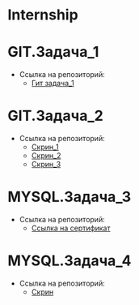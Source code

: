 # Internship

# GIT.Задача_1
- Ссылка на репозиторий:
  - [Гит задача_1](https://github.com/AbraCodabr/hello) 
  
# GIT.Задача_2
- Ссылка на репозиторий:
  - [Скрин_1](https://github.com/AbraCodabr/Internship/blob/main/GIT.screenshots/Безымянный.jpg)
  - [Скрин_2](https://github.com/AbraCodabr/Internship/blob/main/GIT.screenshots/Безымянный2.jpg)
  - [Скрин_3](https://github.com/AbraCodabr/Internship/blob/main/GIT.screenshots/Безымянный3.jpg)

# MYSQL.Задача_3
- Ссылка на репозиторий:
  - [Ссылка на сертификат](https://www.sololearn.com/certificates/CT-XVFYV5L5)
  
# MYSQL.Задача_4
- Ссылка на репозиторий:
  - [Скрин](https://github.com/AbraCodabr/Internship/blob/main/MYSQL.screenshots/Безымянный.jpg)
